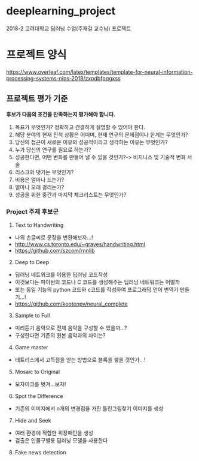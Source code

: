 # deeplearning_project
2018-2 고려대학교 딥러닝 수업(주재걸 교수님) 프로젝트

# 프로젝트 양식
https://www.overleaf.com/latex/templates/template-for-neural-information-processing-systems-nips-2018/zxpdbfpqgxss

## 프로젝트 평가 기준
**후보가 다음의 조건을 만족하는지 평가해야 합니다.**
1. 목표가 무엇인가? 정확하고 간결하게 설명할 수 있어야 한다.
2. 해당 분야의 현재 진척 상황은 어떠며, 현재 연구의 문제점이나 한계는 무엇인가?
3. 당신의 접근이 새로운 이유와 성공적이라고 생각하는 이유는 무엇인가?
4. 누가 당신의 연구를 필요로 하는가?
5. 성공한다면, 어떤 변화를 만들어 낼 수 있을 것인가?-> 비지니스 및 기술적 변화 서술
6. 리스크와 댓가는 무엇인가?
7. 비용은 얼마나 드는가?
8. 얼마나 오래 걸리는가?
9. 성공을 위한 중간과 마지막 체크리스트는 무엇인가?

### Project 주제 후보군

1. Text to Handwriting
- 나의 손글씨로 문장을 변환해보자...!
- http://www.cs.toronto.edu/~graves/handwriting.html
- https://github.com/szcom/rnnlib

2. Deep to Deep
- 딥러닝 네트워크를 이용한 딥러닝 코드작성
- 이것보다는 파이썬의 코드나 C 코드를 생성해주는 딥러닝 네트워크는 어떨까
- 또는 동일 기능의 python 코드와 c코드를 작성하여 프로그래밍 언어 번역기 만들기...!
- https://github.com/kootenpv/neural_complete

3. Sample to Full
- 미리듣기 음악으로 전체 음악을 구성할 수 있을까...?
- 구성한다면 기존의 원본 음악과의 차이는?

4. Game master
- 테트리스에서 고득점을 얻는 방법으로 블록을 쌓을 것인가...!

5. Mosaic to Original
- 모자이크를 벗겨...보자!

6. Spot the Difference
- 기존의 이미지에서 n개의 변경점을 가진 틀린그림찾기 이미지를 생성

7. Hide and Seek
- 여러 환경에 적합한 위장패턴을 생성
- 검출은 인물구별용 딥러닝 모델을 사용한다

8. Fake news detection
